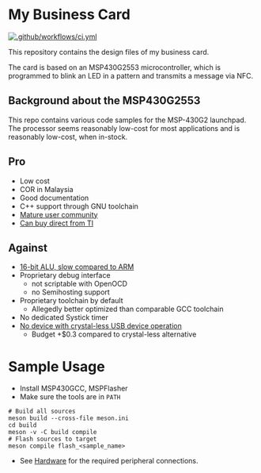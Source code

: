 # My Business Card

[![.github/workflows/ci.yml](https://github.com/treideme/card/actions/workflows/ci.yml/badge.svg)](https://github.com/treideme/card/actions/workflows/ci.yml)

This repository contains the design files of my business card.

The card is based on an MSP430G2553 microcontroller, which is 
programmed to blink an LED in a pattern and transmits a message
via NFC.

## Background about the MSP430G2553

This repo contains various code samples for the MSP-430G2 launchpad.
The processor seems reasonably low-cost for most applications and is
reasonably low-cost, when in-stock.

## Pro
 * Low cost 
 * COR in Malaysia
 * Good documentation
 * C++ support through GNU toolchain
 * [Mature user community](https://forum.43oh.com/)
 * [Can buy direct from TI](https://www.ti.com/ordering-resources/buy.html)

## Against
 * [16-bit ALU, slow compared to ARM](https://forum.43oh.com/topic/3416-stm32l-vs-msp430f5-whats-left-for-msp430)
 * Proprietary debug interface
   * not scriptable with OpenOCD
   * no Semihosting support
 * Proprietary toolchain  by default
   * Allegedly better optimized than comparable GCC toolchain
 * No dedicated Systick timer
 * [No device with crystal-less USB device operation](https://e2e.ti.com/support/microcontrollers/msp-low-power-microcontrollers-group/msp430/f/msp-low-power-microcontroller-forum/62200/msp430-usb-crystal)
   * Budget +$0.3 compared to crystal-less alternative 

# Sample Usage
 * Install MSP430GCC, MSPFlasher
 * Make sure the tools are in ```PATH```

```shell
# Build all sources
meson build --cross-file meson.ini
cd build
meson -v -C build compile
# Flash sources to target
meson compile flash_<sample_name>
```

 * See [Hardware](hardware.h) for the required peripheral connections.
